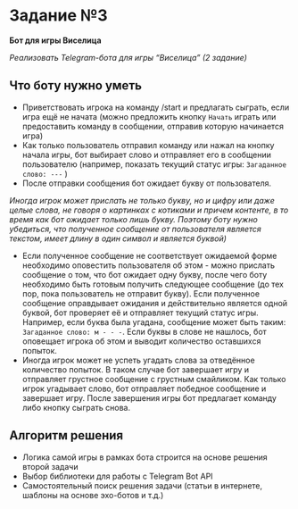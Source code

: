 # Задание №3
**Бот для игры Виселица**

*Реализовать Telegram-бота для игры “Виселица” (2 задание)*

## Что боту нужно уметь

- Приветствовать игрока на команду /start и предлагать сыграть, если игра ещё не начата (можно предложить кнопку `Начать` играть или предоставить команду в сообщении, отправив которую начинается игра)
- Как только пользователь отправил команду или нажал на кнопку начала игры, бот выбирает слово и отправляет его в сообщении пользователю (например, показать текущий статус игры: `Загаданное слово: ---` )
- После отправки сообщения бот ожидает букву от пользователя.

*Иногда игрок может прислать не только букву, но и цифру или даже целые слова, не говоря о картинках с котиками и причем контенте, в то время как бот ожидает только лишь букву. Поэтому боту нужно убедиться, что полученное сообщение от пользователя является текстом, имеет длину в один символ и является буквой)*

- Если полученное сообщение не соответствует ожидаемой форме необходимо оповестить пользователя об этом - можно прислать сообщение о том, что бот ожидает одну букву, после чего боту необходимо быть готовым получить следующее сообщение (до тех пор, пока пользователь не отправит букву). Если полученное сообщение оправдывает ожидания и действительно является одной буквой, бот проверяет её и отправляет текущий статус игры. Например, если буква была угадана, сообщение может быть таким: `Загаданное слово: м - - -`. Если буквы в слове не нашлось, бот оповещает игрока об этом и выводит количество оставшихся попыток.
- Иногда игрок может не успеть угадать слова за отведённое количество попыток. В таком случае бот завершает игру и отправляет грустное сообщение с грустным смайликом. Как только игрок угадывает слово, бот отправляет победное сообщение и завершает игру. После завершения игры бот предлагает команду либо кнопку сыграть снова.

## Алгоритм решения

- Логика самой игры в рамках бота строится на основе решения второй задачи
- Выбор библиотеки для работы с Telegram Bot API
- Самостоятельный поиск решения задачи (статьи в интернете, шаблоны на основе эхо-ботов и т.д.)
